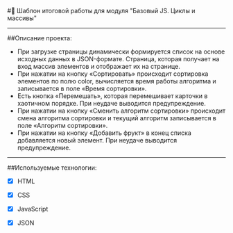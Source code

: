 #🚀 Шаблон итоговой работы для модуля "Базовый JS. Циклы и массивы"

---

##Описание проекта:
- При загрузке страницы динамически формируется список на основе исходных данных в JSON-формате. Страница, которая получает на вход массив элементов и отображает их на странице.
- При нажатии на кнопку «Сортировать» происходит сортировка элементов по полю color, вычисляется время работы алгоритма и записывается в поле «Время сортировки».
- Есть кнопка «Перемешать», которая перемешивает карточки в хаотичном порядке. При неудаче выводится предупреждение.
- При нажатии на кнопку «Сменить алгоритм сортировки» происходит смена алгоритма сортировки и текущий алгоритм записывается в поле «Алгоритм сортировки».
- При нажатии на кнопку «Добавить фрукт» в конец списка добавляется новый элемент. При неудаче выводится предупреждение.

---

##Используемые технологии:
- [x] HTML

- [x] CSS

- [x] JavaScript

- [x] JSON


